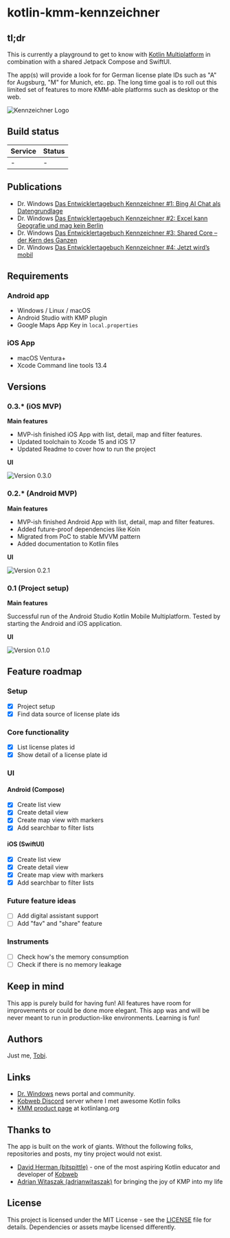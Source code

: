 # kotlin-kmm-kennzeichner

## tl;dr
This is currently a playground to get to know with [Kotlin Multiplatform](https://kotlinlang.org/lp/mobile/) in combination with a shared Jetpack Compose and SwiftUI.

The app(s) will provide a look for for German license plate IDs such as "A" for Augsburg, "M" for Munich, etc. pp. The long time goal is to roll out this limited set of features to more KMM-able platforms such as desktop or the web.

![Kennzeichner Logo](docs/kennzeichner-desc.png?raw=true)

## Build status

|Service|Status|
|-------|------|
|-|-|

## Publications

- Dr. Windows [Das Entwicklertagebuch Kennzeichner #1: Bing AI Chat als Datengrundlage](https://www.drwindows.de/news/entwicklertagebuch-kennzeichner-1-mit-bing-ai-chat-als-datengrundlage)
- Dr. Windows [Das Entwicklertagebuch Kennzeichner #2: Excel kann Geografie und mag kein Berlin](https://www.drwindows.de/news/das-entwicklertagebuch-kennzeichner-2-excel-kann-geografie-und-mag-kein-berlin)
- Dr. Windows [Das Entwicklertagebuch Kennzeichner #3: Shared Core – der Kern des Ganzen](https://www.drwindows.de/news/das-entwicklertagebuch-kennzeichner-3-shared-core-der-kern-des-ganzen)
- Dr. Windows [Das Entwicklertagebuch Kennzeichner #4: Jetzt wird’s mobil](https://www.drwindows.de/news/entwicklertagebuch-kennzeichner-4-jetzt-wirds-mobil)

## Requirements
### Android app
- Windows / Linux / macOS
- Android Studio with KMP plugin
- Google Maps App Key in `local.properties`

### iOS App
- macOS Ventura+
- Xcode Command line tools 13.4

## Versions

### 0.3.* (iOS MVP)
**Main features**
- MVP-ish finished iOS App with list, detail, map and filter features.
- Updated toolchain to Xcode 15 and iOS 17
- Updated Readme to cover how to run the project

**UI**

![Version 0.3.0](docs/030-summary.png)

### 0.2.* (Android MVP)
**Main features**
- MVP-ish finished Android App with list, detail, map and filter features.
- Added future-proof dependencies like Koin
- Migrated from PoC to stable MVVM pattern
- Added documentation to Kotlin files

**UI**

![Version 0.2.1](docs/021-summary.png)

### 0.1 (Project setup)
**Main features**

Successful run of the Android Studio Kotlin Mobile Multiplatform. Tested by starting the Android and iOS application.

**UI**

![Version 0.1.0](docs/010-summary.png)

## Feature roadmap

### Setup
- [x] Project setup
- [x] Find data source of license plate ids

### Core functionality
- [x] List license plates id
- [x] Show detail of a license plate id

### UI
#### Android (Compose)
- [x] Create list view
- [x] Create detail view
- [x] Create map view with markers
- [x] Add searchbar to filter lists

#### iOS (SwiftUI)
- [x] Create list view
- [x] Create detail view
- [x] Create map view with markers
- [x] Add searchbar to filter lists

### Future feature ideas
- [ ] Add digital assistant support
- [ ] Add "fav" and "share" feature

### Instruments
- [ ] Check how's the memory consumption
- [ ] Check if there is no memory leakage

## Keep in mind
This app is purely build for having fun! All features have room for improvements or could be done more elegant. This app was and will be never meant to run in production-like environments. Learning is fun!

## Authors
Just me, [Tobi]([https://tscholze.github.io).

## Links
- [Dr. Windows](https://drwindows.de) news portal and community.
- [Kobweb Discord](https://discord.com/invite/5NZ2GKV5Cs) server where I met awesome Kotlin folks
- [KMM product page](https://kotlinlang.org/lp/mobile/) at kotlinlang.org


## Thanks to
The app is built on the work of giants. Without the following folks, repositories and posts, my tiny project would not exist.

- [David Herman (bitspittle)](https://github.com/bitspittle) - one of the most aspiring Kotlin educator and developer of [Kobweb](http://kobweb.varabyte.com)
- [Adrian Witaszak (adrianwitaszak)](https://github.com/adrianwitaszak) for bringing the joy of KMP into my life

## License
This project is licensed under the MIT License - see the [LICENSE](LICENSE) file for details.
Dependencies or assets maybe licensed differently.
